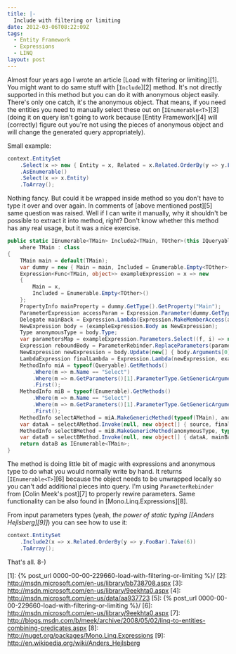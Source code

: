 ```yaml
---
title: |-
  Include with filtering or limiting
date: 2012-03-06T08:22:09Z
tags:
  - Entity Framework
  - Expressions
  - LINQ
layout: post
---
```

Almost four years ago I wrote an article [Load with filtering or limiting][1]. You might want to do same stuff with [`Include`][2] method. It's not directly supported in this method but you can do it with anonymous object easily. There's only one catch, it's the anonymous object. That means, if you need the entities you need to manually select these out on [`IEnumerable<T>`][3] (doing it on query isn't going to work because [Entity Framework][4] will (correctly) figure out you're not using the pieces of anonymous object and will change the generated query appropriately).

Small example:

```csharp
context.EntitySet
	.Select(x => new { Entity = x, Related = x.Related.OrderBy(y => y.FooBar).Take(6) })
	.AsEnumerable()
	.Select(x => x.Entity)
	.ToArray();
```

Nothing fancy. But could it be wrapped inside method so you don't have to type it over and over again. In comments of [above mentioned post][5] same question was raised. Well if I can write it manually, why it shouldn't be possible to extract it into method, right? Don't know whether this method has any real usage, but it was a nice exercise.

```csharp
public static IEnumerable<TMain> Include2<TMain, TOther>(this IQueryable<TMain> source, Expression<Func<TMain, IEnumerable<TOther>>> path)
	where TMain : class
{
	TMain main = default(TMain);
	var dummy = new { Main = main, Included = Enumerable.Empty<TOther>() };
	Expression<Func<TMain, object>> exampleExpression = x => new
	{
		Main = x,
		Included = Enumerable.Empty<TOther>()
	};
	PropertyInfo mainProperty = dummy.GetType().GetProperty("Main");
	ParameterExpression accessParam = Expression.Parameter(dummy.GetType(), "x");
	Delegate mainBack = Expression.Lambda(Expression.MakeMemberAccess(accessParam, mainProperty), accessParam).Compile();
	NewExpression body = (exampleExpression.Body as NewExpression);
	Type anonymousType = body.Type;
	var parametersMap = exampleExpression.Parameters.Select((f, i) => new { f, s = path.Parameters[i] }).ToDictionary(p => p.s, p => p.f);
	Expression reboundBody = ParameterRebinder.ReplaceParameters(parametersMap, path.Body);
	NewExpression newExpression = body.Update(new[] { body.Arguments[0], reboundBody });
	LambdaExpression finalLambda = Expression.Lambda(newExpression, exampleExpression.Parameters);
	MethodInfo miA = typeof(Queryable).GetMethods()
		.Where(m => m.Name == "Select")
		.Where(m => m.GetParameters()[1].ParameterType.GetGenericArguments()[0].GetGenericArguments().Count() == 2)
		.First();
	MethodInfo miB = typeof(Enumerable).GetMethods()
		.Where(m => m.Name == "Select")
		.Where(m => m.GetParameters()[1].ParameterType.GetGenericArguments().Count() == 2)
		.First();
	MethodInfo selectAMethod = miA.MakeGenericMethod(typeof(TMain), anonymousType);
	var dataA = selectAMethod.Invoke(null, new object[] { source, finalLambda });
	MethodInfo selectBMethod = miB.MakeGenericMethod(anonymousType, typeof(TMain));
	var dataB = selectBMethod.Invoke(null, new object[] { dataA, mainBack });
	return dataB as IEnumerable<TMain>;
}
```

The method is doing little bit of magic with expressions and anonymous type to do what you would normally write by hand. It returns [`IEnumerable<T>`][6] because the object needs to be unwrapped locally so you can't add additional pieces into query. I'm using `ParameterRebinder` from [Colin Meek's post][7] to properly rewire parameters. Same functionality can be also found in [Mono.Linq.Expressions][8].

From input parameters types (yeah, _the power of static typing [[Anders Hejlsberg][9]]_) you can see how to use it:

```csharp
context.EntitySet
	.Include2(x => x.Related.OrderBy(y => y.FooBar).Take(6))
	.ToArray();
```

That's all. 8-)

[1]: {% post_url 0000-00-00-229660-load-with-filtering-or-limiting %}/
[2]: http://msdn.microsoft.com/en-us/library/bb738708.aspx
[3]: http://msdn.microsoft.com/en-us/library/9eekhta0.aspx
[4]: http://msdn.microsoft.com/en-us/data/aa937723
[5]: {% post_url 0000-00-00-229660-load-with-filtering-or-limiting %}/
[6]: http://msdn.microsoft.com/en-us/library/9eekhta0.aspx
[7]: http://blogs.msdn.com/b/meek/archive/2008/05/02/linq-to-entities-combining-predicates.aspx
[8]: http://nuget.org/packages/Mono.Linq.Expressions
[9]: http://en.wikipedia.org/wiki/Anders_Hejlsberg
